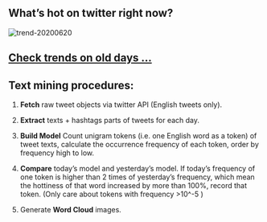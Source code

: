 ## What’s hot on twitter right now?

![trend-20200620][wordcloud]

[wordcloud]: https://raw.githubusercontent.com/xdqc/tweet-trend-everyday/master/word-cloud/trend-20200620.png?token=AF5V4P7ADR6KQBZ4CEDTNIK6AXRMU "trend-20200620"

## [Check trends on old days ...](https://github.com/xdqc/tweet-trend-everyday/tree/master/word-cloud)

## Text mining procedures:

1. **Fetch** raw tweet objects via twitter API (English tweets only).

2. **Extract** texts + hashtags parts of tweets for each day.

3. **Build Model** Count unigram tokens (i.e. one English word as a token) of tweet texts, calculate the occurrence frequency of each token, order by frequency high to low.

4. **Compare** today’s model and yesterday’s model. If today’s frequency of one token is higher than 2 times of yesterday’s frequency, which mean the hottiness of that word increased by more than 100%, record that token. (Only care about tokens with frequency >10^-5 )

5. Generate **Word Cloud** images.
